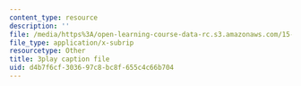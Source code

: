 ```yaml
---
content_type: resource
description: ''
file: /media/https%3A/open-learning-course-data-rc.s3.amazonaws.com/15-071-the-analytics-edge-spring-2017/d4b7f6cf303697c8bc8f655c4c66b704_kYjwB3vfnZg.srt
file_type: application/x-subrip
resourcetype: Other
title: 3play caption file
uid: d4b7f6cf-3036-97c8-bc8f-655c4c66b704
---
```

